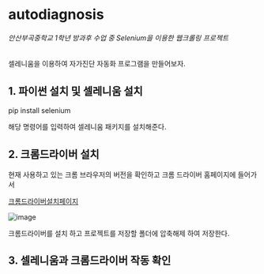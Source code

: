 # autodiagnosis
###### 안산부곡중학교 1학년 방과후 수업 중 Selenium을 이용한 웹크롤링 프로젝트

셀레니움을 이용하여 자가진단 자동화 프로그램을 만들어보자.

## 1. 파이썬 설치 및 셀레니움 설치

  pip install selenium

해당 명령어를 입력하여 셀레니움 패키지를 설치해준다.

## 2. 크롬드라이버 설치
현재 사용하고 있는 크롬 브라우저의 버전을 확인하고
크롬 드라이버 홈페이지에 들어가서

[크롬드라이버설치페이지](https://chromedriver.chromium.org/downloads)


![image](https://user-images.githubusercontent.com/38392618/172553246-217c6e9a-404a-4c45-b92e-cc1496fafc56.png)

크롬드라이버를 설치 하고 프로젝트를 저장할 폴더에 압축해제 하여 저장한다.

## 3. 셀레니움과 크롬드라이버 작동 확인

  
